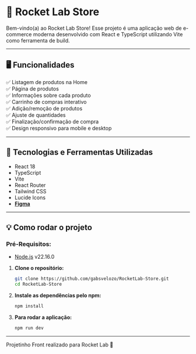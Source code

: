 
# 🚀 Rocket Lab Store 


Bem-vindo(a) ao Rocket Lab Store! Esse projeto é uma aplicação web de e-commerce moderna desenvolvido com React e TypeScript utilizando Vite como ferramenta de build.

---

## 🖥️ Funcionalidades

✅ Listagem de produtos na Home   
✅ Página de produtos  
✅ Informações sobre cada produto    
✅ Carrinho de compras interativo  
✅ Adição/remoção de produtos  
✅ Ajuste de quantidades  
✅ Finalização/confirmação de compra  
✅ Design responsivo para mobile e desktop  

---

## 🔧 Tecnologias e Ferramentas Utilizadas

- React 18
- TypeScript
- Vite
- React Router
- Tailwind CSS
- Lucide Icons
- [**Figma**](https://www.figma.com/design/uii1s2WUB7sPbUtzuArSu2/-FREE--Velvety---Beauty-and-Wellness-website-UI-kit--Community-?node-id=4602-58378&t=KESRVbNBiKPSF2VJ-0)

---
## 💡 Como rodar o projeto

### Pré-Requisitos:
- [Node.js](https://nodejs.org/) v22.16.0

1. **Clone o repositório:**
   ```sh
   git clone https://github.com/gabsvelozo/RocketLab-Store.git
   cd RocketLab-Store
   ```
2. **Instale as dependências pelo npm:**
   ```sh
   npm install
   ```
3. **Para rodar a aplicação:**
   ```sh
   npm run dev
   ```
--- 
Projetinho Front realizado para Rocket Lab 💜
    
